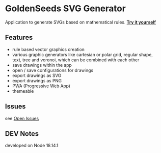 # GoldenSeeds SVG Generator
Application to generate SVGs based on mathematical rules.
**[Try it yourself](https://tmunz.github.io/GoldenSeeds/)**

## Features
- rule based vector graphics creation
- various graphic generators like cartesian or polar grid, regular shape, text, tree and voronoi, which can be combined with each other
- save drawings within the app
- open / save configurations for drawings
- export drawings as SVG
- export drawings as PNG
- PWA (Progressive Web App)
- themeable

## Issues
see [Open Issues](https://github.com/tmunz/GoldenSeeds/issues)

## DEV Notes
developed on Node 18.14.1
